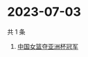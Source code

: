 # 2023-07-03

共 1 条

<!-- BEGIN -->
<!-- 最后更新时间 Mon Jul 03 2023 11:22:27 GMT+0800 (China Standard Time) -->

1. [中国女篮夺亚洲杯冠军](https://www.zhihu.com/search?q=中国女篮夺亚洲杯冠军)

<!-- END -->
